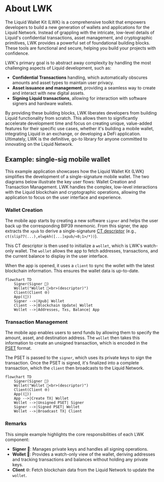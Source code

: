 # About LWK

The Liquid Wallet Kit (LWK) is a comprehensive toolkit that empowers developers to build a new generation of wallets and applications for the Liquid Network. Instead of grappling with the intricate, low-level details of Liquid's confidential transactions, asset management, and cryptographic primitives, LWK provides a powerful set of foundational building blocks. These tools are functional and secure, helping you build your projects with confidence.

LWK's primary goal is to abstract away complexity by handling the most challenging aspects of Liquid development, such as:
* **Confidential Transactions** handling, which automatically obscures amounts and asset types to maintain user privacy.
* **Asset issuance and management**, providing a seamless way to create and interact with new digital assets.
* **Signing Liquid transactions**, allowing for interaction with software signers and hardware wallets.

By providing these building blocks, LWK liberates developers from building Liquid functionality from scratch. This allows them to significantly accelerate development time and focus on creating unique, value-added features for their specific use cases, whether it's building a mobile wallet, integrating Liquid in an exchange, or developing a DeFi application. Ultimately, LWK is the definitive, go-to library for anyone committed to innovating on the Liquid Network.

## Example: single-sig mobile wallet

This example application showcases how the Liquid Wallet Kit (LWK) simplifies the development of a single-signature mobile wallet. The two diagrams below illustrate the key user flows: Wallet Creation and Transaction Management. LWK handles the complex, low-level interactions with the Liquid blockchain and cryptographic operations, allowing the application to focus on the user interface and experience.

### Wallet Creation

The mobile app starts by creating a new software `signer` and helps the user back up the corresponding BIP39 mnemonic. From this signer, the app extracts the `xpub` to derive a single-signature [CT descriptor](https://github.com/ElementsProject/ELIPs/blob/main/elip-0150.mediawiki) (e.g., `ct(slip77(...),elwpkh([...]xpub/<0;1>/*))`).

This CT descriptor is then used to initialize a `wollet`, which is LWK's watch-only wallet. The `wollet` allows the app to fetch addresses, transactions, and the current balance to display in the user interface.

When the app is opened, it uses a `client` to sync the wollet with the latest blockchain information. This ensures the wallet data is up-to-date.

```mermaid
flowchart TD
    Signer(Signer 🔑)
    Wollet("Wollet 👀<br>(descriptor)")
    Client(Client 🌐)
    App((📱))
    Signer -->|Xpub| Wollet 
    Client -->|Blockchain Update| Wollet
    Wollet -->|Addresses, Txs, Balance| App
```

### Transaction Management

The mobile app enables users to send funds by allowing them to specify the amount, asset, and destination address. The `wollet` then takes this information to create an unsigned transaction, which is encoded in the [PSET](https://github.com/ElementsProject/ELIPs/blob/main/elip-0150.mediawiki) format.

The PSET is passed to the `signer`, which uses its private keys to sign the transaction. Once the PSET is signed, it's finalized into a complete transaction, which the `client` then broadcasts to the Liquid Network.

```mermaid
flowchart TD
    Signer(Signer 🔑)
    Wollet("Wollet 👀<br>(descriptor)")
    Client(Client 🌐)
    App((📱))
    App -->|Create TX| Wollet
    Wollet -->|Unsigned PSET| Signer 
    Signer -->|Signed PSET| Wollet 
    Wollet -->|Broadcast TX| Client
```

### Remarks
This simple example highlights the core responsibilities of each LWK component:
* **Signer** 🔑: Manages private keys and handles all signing operations.
* **Wollet** 👀: Provides a watch-only view of the wallet, deriving addresses and tracking transactions and balances without holding any private keys.
* **Client** 🌐: Fetch blockchain data from the Liquid Network to update the `wollet`.
